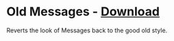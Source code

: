 # Old Messages - [Download](https://raw.githubusercontent.com/Trixlight/BDStuff/master/Themes/OldMessages/OldMessages.theme.css)

Reverts the look of Messages back to the good old style.
